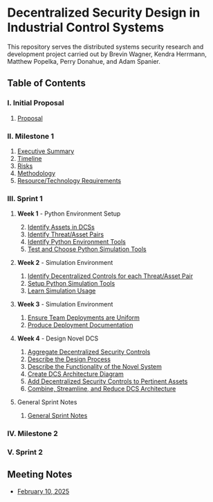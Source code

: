 # Decentralized Security Design in Industrial Control Systems

This repository serves the distributed systems security research and development project carried out by Brevin Wagner, Kendra Herrmann, Matthew Popelka, Perry Donahue, and Adam Spanier.

## Table of Contents

### I. Initial Proposal
1. [Proposal](https://github.com/adamspanier/Distributed-Systems-Security/blob/main/Documentation/InitialProposal.md)

### II. Milestone 1
1. [Executive Summary](https://github.com/adamspanier/Distributed-Systems-Security/blob/main/Documentation/Summary.md)
2. [Timeline](https://github.com/adamspanier/Distributed-Systems-Security/blob/main/Documentation/Timeline.md)
3. [Risks](https://github.com/adamspanier/Distributed-Systems-Security/blob/main/Documentation/Risks.md)
4. [Methodology](https://github.com/adamspanier/Distributed-Systems-Security/blob/main/Documentation/Methodology.md)
5. [Resource/Technology Requirements](https://github.com/adamspanier/Distributed-Systems-Security/blob/main/Documentation/Resources.md)

### III. Sprint 1

1. **Week 1** - Python Environment Setup

    2. [Identify Assets in DCSs](https://github.com/adamspanier/Distributed-Systems-Security/blob/main/Documentation/AssetsThreatsControls.md)
    3. [Identify Threat/Asset Pairs](https://github.com/adamspanier/Distributed-Systems-Security/blob/main/Documentation/AssetsThreatsControls.md)
    4. [Identify Python Environment Tools](https://github.com/adamspanier/Distributed-Systems-Security/blob/main/Documentation/PythonSimulationTools.md)
    5. [Test and Choose Python Simulation Tools](https://github.com/adamspanier/Distributed-Systems-Security/blob/main/Documentation/PythonSimulationTools.md)
     
7. **Week 2** - Simulation Environment
   
    1. [Identify Decentralized Controls for each Threat/Asset Pair](https://github.com/adamspanier/Distributed-Systems-Security/blob/main/Documentation/AssetsThreatsControls.md)
    10. [Setup Python Simulation Tools](https://github.com/adamspanier/Distributed-Systems-Security/blob/main/Documentation/PythonSimulationTools.md)
    11. [Learn Simulation Usage](https://github.com/adamspanier/Distributed-Systems-Security/blob/main/Documentation/PythonSimulationTools.md)
  
12. **Week 3** - Simulation Environment
    
    1. [Ensure Team Deployments are Uniform](https://github.com/adamspanier/Distributed-Systems-Security/blob/main/Documentation/PythonSimulationTools.md)
    14. [Produce Deployment Documentation](https://github.com/adamspanier/Distributed-Systems-Security/blob/main/Documentation/PythonSimulationTools.md)
        
15. **Week 4** - Design Novel DCS
    
    1. [Aggregate Decentralized Security Controls](https://github.com/adamspanier/Distributed-Systems-Security/blob/main/Documentation/DecentralizedControls.md)
    17. [Describe the Design Process](https://github.com/adamspanier/Distributed-Systems-Security/blob/main/Documentation/DCSArchitecture.md)
    18. [Describe the Functionality of the Novel System](https://github.com/adamspanier/Distributed-Systems-Security/blob/main/Documentation/DCSArchitecture.md)
    19. [Create DCS Architecture Diagram](https://github.com/adamspanier/Distributed-Systems-Security/blob/main/Documentation/DCSArchitecture.md)
    21. [Add Decentralized Security Controls to Pertinent Assets](https://github.com/adamspanier/Distributed-Systems-Security/blob/main/Documentation/DCSArchitecture.md)
    22. [Combine, Streamline, and Reduce DCS Architecture](https://github.com/adamspanier/Distributed-Systems-Security/blob/main/Documentation/DCSArchitecture.md)

16. General Sprint Notes

    1. [General Sprint Notes](https://github.com/adamspanier/Distributed-Systems-Security/blob/main/Documentation/Sprint1GeneralDocumentation.md)

### IV. Milestone 2

### V. Sprint 2

## Meeting Notes

* [February 10, 2025](https://github.com/adamspanier/Distributed-Systems-Security/blob/main/MeetingNotes/Feb10_Notes.md)
